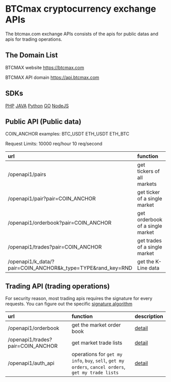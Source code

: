 # BTCmax cryptocurrency exchange APIs

The btcmax.com exchange APIs consists of the apis for public datas and apis for trading operations. 



## The Domain List

BTCMAX website https://btcmax.com

BTCMAX API domain https://api.btcmax.com

## SDKs
[PHP](https://github.com/btcmax-dev/btcmax/blob/master/php-sdk) [JAVA](https://github.com/btcmax-dev/btcmax/blob/master/java-sdk) [Python](https://github.com/btcmax-dev/btcmax/blob/master/python-sdk) [GO](https://github.com/btcmax-dev/btcmax/blob/master/golang-sdk) [NodeJS](https://github.com/btcmax-dev/btcmax/blob/master/nodejs-sdk)

## Public API (Public data)
  
COIN_ANCHOR examples: BTC_USDT ETH_USDT ETH_BTC

Request Limits: 10000 req/hour 10 req/second

| url | function | description |
| :--- | :--- | :--- |
| /openapi1/pairs | get tickers of all markets | [detail](https://github.com/btcmax-dev/btcmax/blob/master/exchange_restful_api_en.md#get-tickers)|
|  /openapi1/pair?pair=COIN_ANCHOR | get ticker of a single market | [detail](https://github.com/btcmax-dev/btcmax/blob/master/exchange_restful_api_en.md#get-single-market-ticker)|
|  /openapi1/orderbook?pair=COIN_ANCHOR | get orderbook of a single market | [detail](https://github.com/btcmax-dev/btcmax/blob/master/exchange_restful_api_en.md#get-orderbook)|
|  /openapi1/trades?pair=COIN_ANCHOR | get trades of a single market | [detail](https://github.com/btcmax-dev/btcmax/blob/master/exchange_restful_api_en.md#get-trade-history)|
| /openapi1/k_data/?pair=COIN_ANCHOR&k_type=TYPE&rand_key=RND | get the K-Line data | [detail](https://github.com/btcmax-dev/btcmax/blob/master/exchange_restful_api_en.md#get-kline-data)|

## Trading API (trading operations)

For security reason, most trading apis requires the signature for every requests. You can figure out the specific [signature algorithm](https://github.com/btcmax-dev/btcmax/blob/master/signature_en.md#signature-algorithm)

| url | function | description |
| :--- | :--- | :--- |
| /openapi1/orderbook | get the market order book | [detail](https://github.com/btcmax-dev/btcmax/blob/master/exchange_restful_api_en.md#get-orderbook)|
|  /openapi1/trades?pair=COIN_ANCHOR | get market trade lists | [detail](https://github.com/btcmax-dev/btcmax/blob/master/exchange_restful_api_en.md#get-trade-history)|
| /openapi1/auth_api | operations for `get my info`, `buy`, `sell`, `get my orders`, `cancel orders`, `get my trade lists` | [detail](https://github.com/btcmax-dev/btcmax/blob/master/exchange_restful_api_en.md#get-my-info)|
